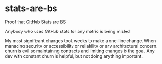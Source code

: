 # stats-are-bs
Proof that GitHub Stats are BS

Anybody who uses GitHub stats for any metric is being misled

My most significant changes took weeks to make a one-line change. When managing security or accessibility or reliability or any architectural concern, churn is evil so maintaining contracts and limiting changes is the goal. Any dev with constant churn is helpful, but not doing anything important. 